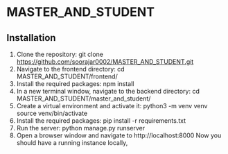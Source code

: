 # MASTER_AND_STUDENT
## Installation

1. Clone the repository:
  git clone https://github.com/soorajar0002/MASTER_AND_STUDENT.git
2. Navigate to the frontend directory:
  cd MASTER_AND_STUDENT/frontend/
3. Install the required packages:
  npm install
4. In a new terminal window, navigate to the backend directory:
  cd MASTER_AND_STUDENT/master_and_student/
5. Create a virtual environment and activate it:
   python3 -m venv venv
   source venv/bin/activate
6. Install the required packages:
   pip install -r requirements.txt
7. Run the server:
   python manage.py runserver
8. Open a browser window and navigate to 
  http://localhost:8000
  Now you should have a running instance  locally,
